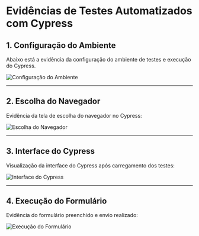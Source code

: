 # Evidências de Testes Automatizados com Cypress

## **1. Configuração do Ambiente**
Abaixo está a evidência da configuração do ambiente de testes e execução do Cypress.

![Configuração do Ambiente](https://res.cloudinary.com/djz94w6bi/image/upload/v1738586564/wiil1yd26lmtuywrt0jb.png)

---

## **2. Escolha do Navegador**
Evidência da tela de escolha do navegador no Cypress:

![Escolha do Navegador](https://res.cloudinary.com/djz94w6bi/image/upload/v1738586561/mpw0r5xty6kptf3boqef.png)

---

## **3. Interface do Cypress**
Visualização da interface do Cypress após carregamento dos testes:

![Interface do Cypress](https://res.cloudinary.com/djz94w6bi/image/upload/v1738586563/cre3bc7mntiut5n6s94a.png)

---

## **4. Execução do Formulário**
Evidência do formulário preenchido e envio realizado:

![Execução do Formulário](https://res.cloudinary.com/djz94w6bi/image/upload/v1738586565/by7ryx7cxspjygmbgbwa.png)
